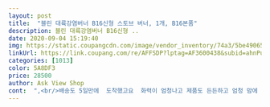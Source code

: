 ```yaml
---
layout: post 
title:  "블린 대륙강염버너 B16신형 스토브 버너, 1개, B16본품" 
description: 블린 대륙강염버너 B16신형 ..
date: 2020-09-04 15:19:40 
img: https://static.coupangcdn.com/image/vendor_inventory/74a3/5be490658c9d97ca13bbf93af41abb015f7884dd2e17c51dd2bac3138aab.jpg 
linkUrl: https://link.coupang.com/re/AFFSDP?lptag=AF3600438&subid=ahnPublicAsk&pageKey=1207746158&itemId=2194869012&vendorItemId=71326769127&traceid=V0-113-84ac0eb87a247c4c 
categories: [1013] 
color: 5A8DF3 
price: 28500 
author: Ask View Shop 
cont:  ",<br/>배송도 5일만에  도착했고요  화력이 엄청나고 제품도 든든하고 엄청 맘에 듬니다... <br/>너무 좋아요<br/>불잘나옴,,,퐈이아<br/>삼겹이랑 등등 시전,,<br/>제품도 튼튼하고  좋네요<br/>집 옥상에서 백숙 ㄱㄱ 가능<br/>집에서나 야외서나 좋음,,<br/>최고의 득템 제품이랍니다<br/>캠핑가서 삼계탕 시전함,,<br/>화구 근처에 보이는 구리관 때문에 높은 산이나 겨울, 혹은 부탄가스 막바지에 차가워지며 불이 줄어드는 현상없이 가스를 끝까지 쓸수 있음<br/>화력이 대단합니다<br/>" 
---
```

